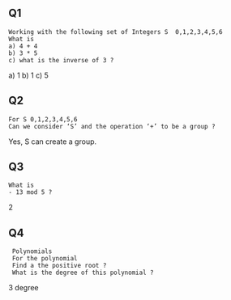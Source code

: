 ## Q1

```
Working with the following set of Integers S  0,1,2,3,4,5,6
What is
a) 4 + 4
b) 3 * 5
c) what is the inverse of 3 ?
```

a) 1
b) 1
c) 5

## Q2

```
For S 0,1,2,3,4,5,6
Can we consider ‘S’ and the operation ‘+’ to be a group ? 
```

Yes, S can create a group.

## Q3

```
What is
- 13 mod 5 ? 
```

2

## Q4

```
 Polynomials
 For the polynomial
 Find a the positive root ?
 What is the degree of this polynomial ?
 ```

3 degree
